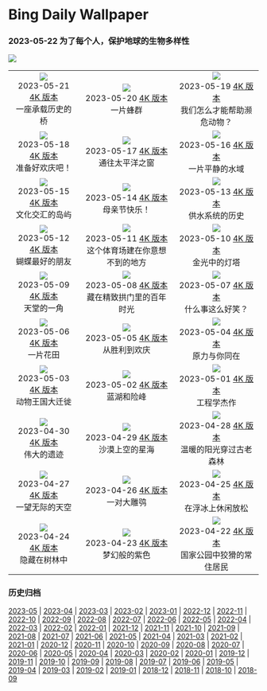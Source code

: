 # Bing Daily Wallpaper

### 2023-05-22 为了每个人，保护地球的生物多样性

![](https://cn.bing.com/th?id=OHR.BiodiverseCostaRica_ZH-CN5524154131_UHD.jpg&rf=LaDigue_UHD.jpg&pid=hp&w=3840&h=2160&rs=1&c=4)

|      |      |      |
|:----:|:----:|:----:|
| ![](https://cn.bing.com/th?id=OHR.PontdArcole_ZH-CN5348049357_UHD.jpg&rf=LaDigue_UHD.jpg&pid=hp&w=480&h=270&rs=1&c=4)<br> 2023-05-21 [4K 版本](https://cn.bing.com/th?id=OHR.PontdArcole_ZH-CN5348049357_UHD.jpg&rf=LaDigue_UHD.jpg&pid=hp&w=3840&h=2160&rs=1&c=4) <br> 一座承载历史的桥| ![](https://cn.bing.com/th?id=OHR.EuropeanHoneybee_ZH-CN5191293837_UHD.jpg&rf=LaDigue_UHD.jpg&pid=hp&w=480&h=270&rs=1&c=4)<br> 2023-05-20 [4K 版本](https://cn.bing.com/th?id=OHR.EuropeanHoneybee_ZH-CN5191293837_UHD.jpg&rf=LaDigue_UHD.jpg&pid=hp&w=3840&h=2160&rs=1&c=4) <br> 一片蜂群| ![](https://cn.bing.com/th?id=OHR.SumatranRhino_ZH-CN4529744910_UHD.jpg&rf=LaDigue_UHD.jpg&pid=hp&w=480&h=270&rs=1&c=4)<br> 2023-05-19 [4K 版本](https://cn.bing.com/th?id=OHR.SumatranRhino_ZH-CN4529744910_UHD.jpg&rf=LaDigue_UHD.jpg&pid=hp&w=3840&h=2160&rs=1&c=4) <br> 我们怎么才能帮助濒危动物？ |
| ![](https://cn.bing.com/th?id=OHR.SardineBurial_ZH-CN9563091726_UHD.jpg&rf=LaDigue_UHD.jpg&pid=hp&w=480&h=270&rs=1&c=4)<br> 2023-05-18 [4K 版本](https://cn.bing.com/th?id=OHR.SardineBurial_ZH-CN9563091726_UHD.jpg&rf=LaDigue_UHD.jpg&pid=hp&w=3840&h=2160&rs=1&c=4) <br> 准备好欢庆吧！| ![](https://cn.bing.com/th?id=OHR.CormorantBridge_ZH-CN7673299694_UHD.jpg&rf=LaDigue_UHD.jpg&pid=hp&w=480&h=270&rs=1&c=4)<br> 2023-05-17 [4K 版本](https://cn.bing.com/th?id=OHR.CormorantBridge_ZH-CN7673299694_UHD.jpg&rf=LaDigue_UHD.jpg&pid=hp&w=3840&h=2160&rs=1&c=4) <br> 通往太平洋之窗| ![](https://cn.bing.com/th?id=OHR.AmericanWetlands_ZH-CN7534567518_UHD.jpg&rf=LaDigue_UHD.jpg&pid=hp&w=480&h=270&rs=1&c=4)<br> 2023-05-16 [4K 版本](https://cn.bing.com/th?id=OHR.AmericanWetlands_ZH-CN7534567518_UHD.jpg&rf=LaDigue_UHD.jpg&pid=hp&w=3840&h=2160&rs=1&c=4) <br> 一片平静的水域 |
| ![](https://cn.bing.com/th?id=OHR.MorroJable_ZH-CN7382027688_UHD.jpg&rf=LaDigue_UHD.jpg&pid=hp&w=480&h=270&rs=1&c=4)<br> 2023-05-15 [4K 版本](https://cn.bing.com/th?id=OHR.MorroJable_ZH-CN7382027688_UHD.jpg&rf=LaDigue_UHD.jpg&pid=hp&w=3840&h=2160&rs=1&c=4) <br> 文化交汇的岛屿| ![](https://cn.bing.com/th?id=OHR.OdocoileusVirginianus_ZH-CN6941501455_UHD.jpg&rf=LaDigue_UHD.jpg&pid=hp&w=480&h=270&rs=1&c=4)<br> 2023-05-14 [4K 版本](https://cn.bing.com/th?id=OHR.OdocoileusVirginianus_ZH-CN6941501455_UHD.jpg&rf=LaDigue_UHD.jpg&pid=hp&w=3840&h=2160&rs=1&c=4) <br> 母亲节快乐！| ![](https://cn.bing.com/th?id=OHR.Mannheim_ZH-CN6793377814_UHD.jpg&rf=LaDigue_UHD.jpg&pid=hp&w=480&h=270&rs=1&c=4)<br> 2023-05-13 [4K 版本](https://cn.bing.com/th?id=OHR.Mannheim_ZH-CN6793377814_UHD.jpg&rf=LaDigue_UHD.jpg&pid=hp&w=3840&h=2160&rs=1&c=4) <br> 供水系统的历史 |
| ![](https://cn.bing.com/th?id=OHR.WildLupine_ZH-CN6623952879_UHD.jpg&rf=LaDigue_UHD.jpg&pid=hp&w=480&h=270&rs=1&c=4)<br> 2023-05-12 [4K 版本](https://cn.bing.com/th?id=OHR.WildLupine_ZH-CN6623952879_UHD.jpg&rf=LaDigue_UHD.jpg&pid=hp&w=3840&h=2160&rs=1&c=4) <br> 蝴蝶最好的朋友| ![](https://cn.bing.com/th?id=OHR.FootballField_ZH-CN6439594719_UHD.jpg&rf=LaDigue_UHD.jpg&pid=hp&w=480&h=270&rs=1&c=4)<br> 2023-05-11 [4K 版本](https://cn.bing.com/th?id=OHR.FootballField_ZH-CN6439594719_UHD.jpg&rf=LaDigue_UHD.jpg&pid=hp&w=3840&h=2160&rs=1&c=4) <br> 这个体育场建在你意想不到的地方| ![](https://cn.bing.com/th?id=OHR.CordouanLighthouse_ZH-CN6267155218_UHD.jpg&rf=LaDigue_UHD.jpg&pid=hp&w=480&h=270&rs=1&c=4)<br> 2023-05-10 [4K 版本](https://cn.bing.com/th?id=OHR.CordouanLighthouse_ZH-CN6267155218_UHD.jpg&rf=LaDigue_UHD.jpg&pid=hp&w=3840&h=2160&rs=1&c=4) <br> 金光中的灯塔 |
| ![](https://cn.bing.com/th?id=OHR.Atoll_ZH-CN9469093805_UHD.jpg&rf=LaDigue_UHD.jpg&pid=hp&w=480&h=270&rs=1&c=4)<br> 2023-05-09 [4K 版本](https://cn.bing.com/th?id=OHR.Atoll_ZH-CN9469093805_UHD.jpg&rf=LaDigue_UHD.jpg&pid=hp&w=3840&h=2160&rs=1&c=4) <br> 天堂的一角| ![](https://cn.bing.com/th?id=OHR.TheChaps_ZH-CN5966508162_UHD.jpg&rf=LaDigue_UHD.jpg&pid=hp&w=480&h=270&rs=1&c=4)<br> 2023-05-08 [4K 版本](https://cn.bing.com/th?id=OHR.TheChaps_ZH-CN5966508162_UHD.jpg&rf=LaDigue_UHD.jpg&pid=hp&w=3840&h=2160&rs=1&c=4) <br> 藏在精致拱门里的百年时光| ![](https://cn.bing.com/th?id=OHR.SealLaughing_ZH-CN5809094643_UHD.jpg&rf=LaDigue_UHD.jpg&pid=hp&w=480&h=270&rs=1&c=4)<br> 2023-05-07 [4K 版本](https://cn.bing.com/th?id=OHR.SealLaughing_ZH-CN5809094643_UHD.jpg&rf=LaDigue_UHD.jpg&pid=hp&w=3840&h=2160&rs=1&c=4) <br> 什么事这么好笑？ |
| ![](https://cn.bing.com/th?id=OHR.Kornblume_ZH-CN0344238832_UHD.jpg&rf=LaDigue_UHD.jpg&pid=hp&w=480&h=270&rs=1&c=4)<br> 2023-05-06 [4K 版本](https://cn.bing.com/th?id=OHR.Kornblume_ZH-CN0344238832_UHD.jpg&rf=LaDigue_UHD.jpg&pid=hp&w=3840&h=2160&rs=1&c=4) <br> 一片花田| ![](https://cn.bing.com/th?id=OHR.Popocatepetl_ZH-CN5483138337_UHD.jpg&rf=LaDigue_UHD.jpg&pid=hp&w=480&h=270&rs=1&c=4)<br> 2023-05-05 [4K 版本](https://cn.bing.com/th?id=OHR.Popocatepetl_ZH-CN5483138337_UHD.jpg&rf=LaDigue_UHD.jpg&pid=hp&w=3840&h=2160&rs=1&c=4) <br> 从胜利到欢庆| ![](https://cn.bing.com/th?id=OHR.RebelBase_ZH-CN0484516261_UHD.jpg&rf=LaDigue_UHD.jpg&pid=hp&w=480&h=270&rs=1&c=4)<br> 2023-05-04 [4K 版本](https://cn.bing.com/th?id=OHR.RebelBase_ZH-CN0484516261_UHD.jpg&rf=LaDigue_UHD.jpg&pid=hp&w=3840&h=2160&rs=1&c=4) <br> 原力与你同在 |
| ![](https://cn.bing.com/th?id=OHR.ThreeWildebeest_ZH-CN0175563521_UHD.jpg&rf=LaDigue_UHD.jpg&pid=hp&w=480&h=270&rs=1&c=4)<br> 2023-05-03 [4K 版本](https://cn.bing.com/th?id=OHR.ThreeWildebeest_ZH-CN0175563521_UHD.jpg&rf=LaDigue_UHD.jpg&pid=hp&w=3840&h=2160&rs=1&c=4) <br> 动物王国大迁徙| ![](https://cn.bing.com/th?id=OHR.KlostersSerneus_ZH-CN9821473046_UHD.jpg&rf=LaDigue_UHD.jpg&pid=hp&w=480&h=270&rs=1&c=4)<br> 2023-05-02 [4K 版本](https://cn.bing.com/th?id=OHR.KlostersSerneus_ZH-CN9821473046_UHD.jpg&rf=LaDigue_UHD.jpg&pid=hp&w=3840&h=2160&rs=1&c=4) <br> 蓝湖和险峰| ![](https://cn.bing.com/th?id=OHR.QuebecCityBridge_ZH-CN9618387961_UHD.jpg&rf=LaDigue_UHD.jpg&pid=hp&w=480&h=270&rs=1&c=4)<br> 2023-05-01 [4K 版本](https://cn.bing.com/th?id=OHR.QuebecCityBridge_ZH-CN9618387961_UHD.jpg&rf=LaDigue_UHD.jpg&pid=hp&w=3840&h=2160&rs=1&c=4) <br> 工程学杰作 |
| ![](https://cn.bing.com/th?id=OHR.TempleE_ZH-CN9455488333_UHD.jpg&rf=LaDigue_UHD.jpg&pid=hp&w=480&h=270&rs=1&c=4)<br> 2023-04-30 [4K 版本](https://cn.bing.com/th?id=OHR.TempleE_ZH-CN9455488333_UHD.jpg&rf=LaDigue_UHD.jpg&pid=hp&w=3840&h=2160&rs=1&c=4) <br> 伟大的遗迹| ![](https://cn.bing.com/th?id=OHR.JTNPMilkyWay_ZH-CN9128830420_UHD.jpg&rf=LaDigue_UHD.jpg&pid=hp&w=480&h=270&rs=1&c=4)<br> 2023-04-29 [4K 版本](https://cn.bing.com/th?id=OHR.JTNPMilkyWay_ZH-CN9128830420_UHD.jpg&rf=LaDigue_UHD.jpg&pid=hp&w=3840&h=2160&rs=1&c=4) <br> 沙漠上空的星海| ![](https://cn.bing.com/th?id=OHR.MariposaGrove_ZH-CN8957145435_UHD.jpg&rf=LaDigue_UHD.jpg&pid=hp&w=480&h=270&rs=1&c=4)<br> 2023-04-28 [4K 版本](https://cn.bing.com/th?id=OHR.MariposaGrove_ZH-CN8957145435_UHD.jpg&rf=LaDigue_UHD.jpg&pid=hp&w=3840&h=2160&rs=1&c=4) <br> 温暖的阳光穿过古老森林 |
| ![](https://cn.bing.com/th?id=OHR.SouthPadre_ZH-CN8788572569_UHD.jpg&rf=LaDigue_UHD.jpg&pid=hp&w=480&h=270&rs=1&c=4)<br> 2023-04-27 [4K 版本](https://cn.bing.com/th?id=OHR.SouthPadre_ZH-CN8788572569_UHD.jpg&rf=LaDigue_UHD.jpg&pid=hp&w=3840&h=2160&rs=1&c=4) <br> 一望无际的天空| ![](https://cn.bing.com/th?id=OHR.GHOAudubonDay_ZH-CN8605905801_UHD.jpg&rf=LaDigue_UHD.jpg&pid=hp&w=480&h=270&rs=1&c=4)<br> 2023-04-26 [4K 版本](https://cn.bing.com/th?id=OHR.GHOAudubonDay_ZH-CN8605905801_UHD.jpg&rf=LaDigue_UHD.jpg&pid=hp&w=3840&h=2160&rs=1&c=4) <br> 一对大雕鸮| ![](https://cn.bing.com/th?id=OHR.AdelieWPD_ZH-CN8434233391_UHD.jpg&rf=LaDigue_UHD.jpg&pid=hp&w=480&h=270&rs=1&c=4)<br> 2023-04-25 [4K 版本](https://cn.bing.com/th?id=OHR.AdelieWPD_ZH-CN8434233391_UHD.jpg&rf=LaDigue_UHD.jpg&pid=hp&w=3840&h=2160&rs=1&c=4) <br> 在浮冰上休闲放松 |
| ![](https://cn.bing.com/th?id=OHR.FranconianWineCellar_ZH-CN8234719750_UHD.jpg&rf=LaDigue_UHD.jpg&pid=hp&w=480&h=270&rs=1&c=4)<br> 2023-04-24 [4K 版本](https://cn.bing.com/th?id=OHR.FranconianWineCellar_ZH-CN8234719750_UHD.jpg&rf=LaDigue_UHD.jpg&pid=hp&w=3840&h=2160&rs=1&c=4) <br> 隐藏在树林中| ![](https://cn.bing.com/th?id=OHR.Honnavaralavenderfields_ZH-CN8054655091_UHD.jpg&rf=LaDigue_UHD.jpg&pid=hp&w=480&h=270&rs=1&c=4)<br> 2023-04-23 [4K 版本](https://cn.bing.com/th?id=OHR.Honnavaralavenderfields_ZH-CN8054655091_UHD.jpg&rf=LaDigue_UHD.jpg&pid=hp&w=3840&h=2160&rs=1&c=4) <br> 梦幻般的紫色| ![](https://cn.bing.com/th?id=OHR.EarthDayFox_ZH-CN7926350207_UHD.jpg&rf=LaDigue_UHD.jpg&pid=hp&w=480&h=270&rs=1&c=4)<br> 2023-04-22 [4K 版本](https://cn.bing.com/th?id=OHR.EarthDayFox_ZH-CN7926350207_UHD.jpg&rf=LaDigue_UHD.jpg&pid=hp&w=3840&h=2160&rs=1&c=4) <br> 国家公园中狡猾的常住居民 |


### 历史归档

[2023-05](./archives/2023/2023-05/2023-05.md) | [2023-04](./archives/2023/2023-04/2023-04.md) | [2023-03](./archives/2023/2023-03/2023-03.md) | [2023-02](./archives/2023/2023-02/2023-02.md) | [2023-01](./archives/2023/2023-01/2023-01.md) | [2022-12](./archives/2022/2022-12/2022-12.md) | [2022-11](./archives/2022/2022-11/2022-11.md) | [2022-10](./archives/2022/2022-10/2022-10.md) | [2022-09](./archives/2022/2022-09/2022-09.md) | [2022-08](./archives/2022/2022-08/2022-08.md) | [2022-07](./archives/2022/2022-07/2022-07.md) | [2022-06](./archives/2022/2022-06/2022-06.md) | [2022-05](./archives/2022/2022-05/2022-05.md) | [2022-04](./archives/2022/2022-04/2022-04.md) | [2022-03](./archives/2022/2022-03/2022-03.md) | [2022-02](./archives/2022/2022-02/2022-02.md) | [2022-01](./archives/2022/2022-01/2022-01.md) | [2021-12](./archives/2021/2021-12/2021-12.md) | [2021-11](./archives/2021/2021-11/2021-11.md) | [2021-10](./archives/2021/2021-10/2021-10.md) | [2021-09](./archives/2021/2021-09/2021-09.md) | [2021-08](./archives/2021/2021-08/2021-08.md) | [2021-07](./archives/2021/2021-07/2021-07.md) | [2021-06](./archives/2021/2021-06/2021-06.md) | [2021-05](./archives/2021/2021-05/2021-05.md) | [2021-04](./archives/2021/2021-04/2021-04.md) | [2021-03](./archives/2021/2021-03/2021-03.md) | [2021-02](./archives/2021/2021-02/2021-02.md) | [2021-01](./archives/2021/2021-01/2021-01.md) | [2020-12](./archives/2020/2020-12/2020-12.md) | [2020-11](./archives/2020/2020-11/2020-11.md) | [2020-10](./archives/2020/2020-10/2020-10.md) | [2020-09](./archives/2020/2020-09/2020-09.md) | [2020-08](./archives/2020/2020-08/2020-08.md) | [2020-07](./archives/2020/2020-07/2020-07.md) | [2020-06](./archives/2020/2020-06/2020-06.md) | [2020-05](./archives/2020/2020-05/2020-05.md) | [2020-04](./archives/2020/2020-04/2020-04.md) | [2020-03](./archives/2020/2020-03/2020-03.md) | [2020-02](./archives/2020/2020-02/2020-02.md) | [2020-01](./archives/2020/2020-01/2020-01.md) | [2019-12](./archives/2019/2019-12/2019-12.md) | [2019-11](./archives/2019/2019-11/2019-11.md) | [2019-10](./archives/2019/2019-10/2019-10.md) | [2019-09](./archives/2019/2019-09/2019-09.md) | [2019-08](./archives/2019/2019-08/2019-08.md) | [2019-07](./archives/2019/2019-07/2019-07.md) | [2019-06](./archives/2019/2019-06/2019-06.md) | [2019-05](./archives/2019/2019-05/2019-05.md) | [2019-04](./archives/2019/2019-04/2019-04.md) | [2019-03](./archives/2019/2019-03/2019-03.md) | [2019-02](./archives/2019/2019-02/2019-02.md) | [2019-01](./archives/2019/2019-01/2019-01.md) | [2018-12](./archives/2018/2018-12/2018-12.md) | [2018-11](./archives/2018/2018-11/2018-11.md) | [2018-10](./archives/2018/2018-10/2018-10.md) | [2018-09](./archives/2018/2018-09/2018-09.md)